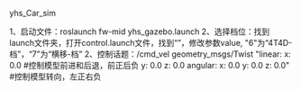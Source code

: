 yhs_Car_sim

1、启动文件：roslaunch fw-mid yhs_gazebo.launch
2、选择档位：找到launch文件夹，打开control.launch文件，找到“<param name="gear" type="int" value="6" />”，修改参数value, "6"为“4T4D-档”，“7”为“横移-档”
2、控制话题：/cmd_vel
geometry_msgs/Twist "linear:
  x: 0.0   #控制模型前进和后退，前正后负
  y: 0.0
  z: 0.0
angular:
  x: 0.0
  y: 0.0
  z: 0.0"  #控制模型转向，左正右负



